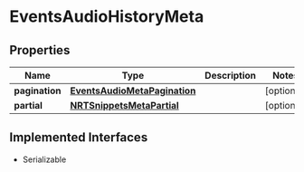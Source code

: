 

# EventsAudioHistoryMeta


## Properties

Name | Type | Description | Notes
------------ | ------------- | ------------- | -------------
**pagination** | [**EventsAudioMetaPagination**](EventsAudioMetaPagination.md) |  |  [optional]
**partial** | [**NRTSnippetsMetaPartial**](NRTSnippetsMetaPartial.md) |  |  [optional]


## Implemented Interfaces

* Serializable


